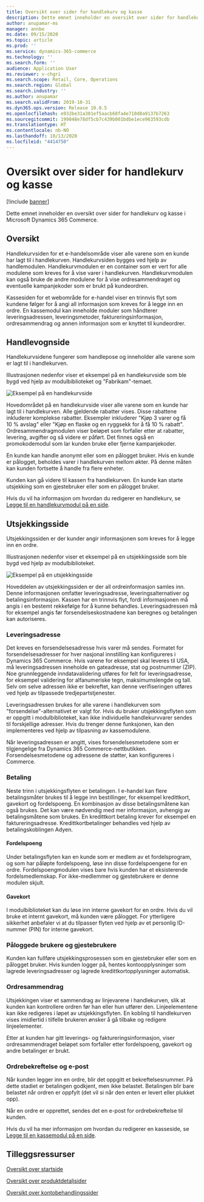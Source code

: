 ```yaml
---
title: Oversikt over sider for handlekurv og kasse
description: Dette emnet inneholder en oversikt over sider for handlekurv og kasse i Microsoft Dynamics 365 Commerce.
author: anupamar-ms
manager: annbe
ms.date: 09/15/2020
ms.topic: article
ms.prod: ''
ms.service: dynamics-365-commerce
ms.technology: ''
ms.search.form: ''
audience: Application User
ms.reviewer: v-chgri
ms.search.scope: Retail, Core, Operations
ms.search.region: Global
ms.search.industry: ''
ms.author: anupamar
ms.search.validFrom: 2019-10-31
ms.dyn365.ops.version: Release 10.0.5
ms.openlocfilehash: e932be31a301ef5aacb68fa4e710d8a9137b7263
ms.sourcegitcommit: 199848e78df5cb7c439b001bdbe1ece963593cdb
ms.translationtype: HT
ms.contentlocale: nb-NO
ms.lasthandoff: 10/13/2020
ms.locfileid: "4414750"
---
```

# <a name="cart-and-checkout-pages-overview"></a>Oversikt over sider for handlekurv og kasse

[!include [banner](includes/banner.md)]

Dette emnet inneholder en oversikt over sider for handlekurv og kasse i Microsoft Dynamics 365 Commerce.

## <a name="overview"></a>Oversikt

Handlekurvsiden for et e-handelsområde viser alle varene som en kunde har lagt til i handlekurven. Handlekurvsiden bygges ved hjelp av handlemodulen. Handlekurvmodulen er en container som er vert for alle modulene som kreves for å vise varer i handlekurven. Handlekurvmodulen kan også bruke de andre modulene for å vise ordresammendraget og eventuelle kampanjekoder som er brukt på kundeordren.

Kassesiden for et webområde for e-handel viser en trinnvis flyt som kundene følger for å angi all informasjon som kreves for å legge inn en ordre. En kassemodul kan inneholde moduler som håndterer leveringsadressen, leveringsmetoder, faktureringsinformasjon, ordresammendrag og annen informasjon som er knyttet til kundeordrer.

## <a name="cart-page"></a>Handlevognside

Handlekurvsidene fungerer som handlepose og inneholder alle varene som er lagt til i handlekurven.

Illustrasjonen nedenfor viser et eksempel på en handlekurvside som ble bygd ved hjelp av modulbiblioteket og "Fabrikam"-temaet.

![Eksempel på en handlekurvside](./media/cart2.PNG)

Hovedområdet på en handlekurvside viser alle varene som en kunde har lagt til i handlekurven. Alle gjeldende rabatter vises. Disse rabattene inkluderer komplekse rabatter. Eksempler inkluderer "Kjøp 3 varer og få 10 % avslag" eller "Kjøp en flaske og en ryggsekk for å få 10 % rabatt". Ordresammendragmodulen viser beløpet som forfaller etter at rabatter, levering, avgifter og så videre er påført. Det finnes også en promokodemodul som lar kunden bruke eller fjerne kampanjekoder.

En kunde kan handle anonymt eller som en pålogget bruker. Hvis en kunde er pålogget, beholdes varer i handlekurven mellom økter. På denne måten kan kunden fortsette å handle fra flere enheter.

Kunden kan gå videre til kassen fra handlekurven. En kunde kan starte utsjekking som en gjestebruker eller som en pålogget bruker.

Hvis du vil ha informasjon om hvordan du redigerer en handlekurv, se [Legge til en handlekurvmodul på en side](add-cart-module.md).

## <a name="checkout-page"></a>Utsjekkingsside

Utsjekkingssiden er der kunder angir informasjonen som kreves for å legge inn en ordre.

Illustrasjonen nedenfor viser et eksempel på en utsjekkingsside som ble bygd ved hjelp av modulbiblioteket.

![Eksempel på en utsjekkingsside](./media/Checkout.PNG)

Hoveddelen av utsjekkingssiden er der all ordreinformasjon samles inn. Denne informasjonen omfatter leveringsadresse, leveringsalternativer og betalingsinformasjon. Kassen har en trinnvis flyt, fordi informasjonen må angis i en bestemt rekkefølge for å kunne behandles. Leveringsadressen må for eksempel angis før forsendelseskostnadene kan beregnes og betalingen kan autoriseres.

### <a name="shipping-address"></a>Leveringsadresse

Det kreves en forsendelsesadresse hvis varer må sendes. Formatet for forsendelsesadresser for hver nasjonal innstilling kan konfigureres i Dynamics 365 Commerce. Hvis varene for eksempel skal leveres til USA, må leveringsadressen inneholde en gateadresse, stat og postnummer (ZIP). Noe grunnleggende inndatavalidering utføres for felt for leveringsadresse, for eksempel validering for alfanumeriske tegn, maksimumslengde og tall. Selv om selve adressen ikke er bekreftet, kan denne verifiseringen utføres ved hjelp av tilpassede tredjepartstjenester.

Leveringsadressen brukes for alle varene i handlekurven som "forsendelse"-alternativet er valgt for. Hvis du bruker utsjekkingsflyten som er oppgitt i modulbiblioteket, kan ikke individuelle handlekurvvarer sendes til forskjellige adresser. Hvis du trenger denne funksjonen, kan den implementeres ved hjelp av tilpasning av kassemodulene.

Når leveringsadressen er angitt, vises forsendelsesmetodene som er tilgjengelige fra Dynamics 365 Commerce-nettbutikken. Forsendelsesmetodene og adressene de støtter, kan konfigureres i Commerce.

### <a name="payment"></a>Betaling

Neste trinn i utsjekkingsflyten er betalingen. I e-handel kan flere betalingsmåter brukes til å legge inn bestillinger, for eksempel kredittkort, gavekort og fordelspoeng. En kombinasjon av disse betalingsmåtene kan også brukes. Det kan være nødvendig med mer informasjon, avhengig av betalingsmåtene som brukes. En kredittkort betaling krever for eksempel en faktureringsadresse. Kredittkortbetalinger behandles ved hjelp av betalingskoblingen Adyen.

#### <a name="loyalty-points"></a>Fordelspoeng

Under betalingsflyten kan en kunde som er medlem av et fordelsprogram, og som har påløpte fordelspoeng, løse inn disse fordelspoengene for en ordre. Fordelspoengmodulen vises bare hvis kunden har et eksisterende fordelsmedlemskap. For ikke-medlemmer og gjestebrukere er denne modulen skjult.

#### <a name="gift-cards"></a>Gavekort

I modulbiblioteket kan du løse inn interne gavekort for en ordre. Hvis du vil bruke et internt gavekort, må kunden være pålogget. For ytterligere sikkerhet anbefaler vi at du tilpasser flyten ved hjelp av et personlig ID-nummer (PIN) for interne gavekort.

### <a name="signed-in-and-guest-users"></a>Påloggede brukere og gjestebrukere

Kunden kan fullføre utsjekkingsprosessen som en gjestebruker eller som en pålogget bruker. Hvis kunden logger på, hentes kontoopplysninger som lagrede leveringsadresser og lagrede kredittkortopplysninger automatisk.

### <a name="order-summary"></a>Ordresammendrag

Utsjekkingen viser et sammendrag av linjevarene i handlekurven, slik at kunden kan kontrollere ordren før han eller hun utfører den. Linjeelementene kan ikke redigeres i løpet av utsjekkingsflyten. En kobling til handlekurven vises imidlertid i tilfelle brukeren ønsker å gå tilbake og redigere linjeelementer.

Etter at kunden har gitt leverings- og faktureringsinformasjon, viser ordresammendraget beløpet som forfaller etter fordelspoeng, gavekort og andre betalinger er brukt.

### <a name="order-confirmation-and-email"></a>Ordrebekreftelse og e-post

Når kunden legger inn en ordre, blir det oppgitt et bekreftelsesnummer. På dette stadiet er betalingen godkjent, men ikke belastet. Betalingen blir bare belastet når ordren er oppfylt (det vil si når den enten er levert eller plukket opp).

Når en ordre er opprettet, sendes det en e-post for ordrebekreftelse til kunden.

Hvis du vil ha mer informasjon om hvordan du redigerer en kasseside, se [Legge til en kassemodul på en side](add-checkout-module.md).

## <a name="additional-resources"></a>Tilleggsressurser

[Oversikt over startside](quick-tour-home-page.md)

[Oversikt over produktdetaljsider](quick-tour-pdp.md)

[Oversikt over kontobehandlingssider](quick-tour-account-management.md)
